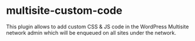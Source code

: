 # multisite-custom-code
This plugin allows to add custom CSS &amp; JS code in the WordPress Multisite network admin which will be enqueued on all sites under the network.
